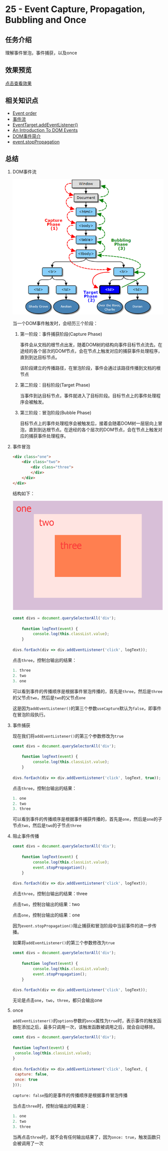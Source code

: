 # 25 - Event Capture, Propagation, Bubbling and Once  

## 任务介绍

理解事件冒泡，事件捕获，以及once

## 效果预览

[点击查看效果](https://miraclezys.github.io/JavaScript30/25%20-%20Event%20Capture%2C%20Propagation%2C%20Bubbling%20and%20Once/index-ME.html)

## 相关知识点

* [Event order](https://www.quirksmode.org/js/events_order.html#link4)
* [事件流](https://developer.mozilla.org/zh-CN/docs/Web/API/EventTarget/addEventListener)
* [EventTarget.addEventListener()](https://developer.mozilla.org/zh-CN/docs/Web/API/EventTarget/addEventListener)
* [An Introduction To DOM Events](https://www.smashingmagazine.com/2013/11/an-introduction-to-dom-events/)
* [DOM事件简介](http://blog.jobbole.com/52430/)
* [event.stopPropagation](https://developer.mozilla.org/zh-CN/docs/Web/API/Event/stopPropagation)

## 总结

1. DOM事件流

   ![show](./image/img2.png)

   当一个DOM事件触发时，会经历三个阶段：

   1. 第一阶段：事件捕获阶段(Capture Phase)

      事件会从文档的根节点出发，随着DOM树的结构向事件目标节点流去。在途经的各个层次的DOM节点，会在节点上触发对应的捕获事件处理程序，直到到达目标节点。

      该阶段建立的传播路径，在冒泡阶段，事件会通过该路径传播到文档的根节点

   2. 第二阶段：目标阶段(Target Phase)

      当事件到达目标节点，事件就进入了目标阶段。目标节点上的事件处理程序会被触发。

   3. 第三阶段：冒泡阶段(Bubble Phase)

      目标节点上的事件处理程序会被触发后，接着会随着DOM树一层层向上冒泡，直到到达根节点。在途经的各个层次的DOM节点，会在节点上触发对应的捕获事件处理程序。

2. 事件冒泡

   ```html
   <div class="one">
       <div class="two">
           <div class="three">
           </div>
       </div>
   </div>
   ```

   结构如下：

   ![show](./image/img1.png)

   ```javascript
   const divs = document.querySelectorAll('div');

       function logText(event) {
         	console.log(this.classList.value);
       }

   divs.forEach(div => div.addEventListener('click', logText));
   ```

   点击`three`，控制台输出的结果：

   ```javascript
   1. three
   2. two
   3. one
   ```

   可以看到事件的传播顺序是根据事件冒泡传播的，首先是`three`，然后是`three`的父节点`two`，然后是`two`的父节点`one`

   这是因为`addEventListener()`的第三个参数`useCapture`默认为`false`，即事件在冒泡阶段执行。

3. 事件捕获

   现在我们将`addEventListener()`的第三个参数修改为`true`

   ```javascript
   const divs = document.querySelectorAll('div');

       function logText(event) {
         	console.log(this.classList.value);
       }

   divs.forEach(div => div.addEventListener('click', logText, true));
   ```

   点击`three`，控制台输出的结果：

   ```javascript
   1. one
   2. two
   3. three
   ```

   可以看到事件的传播顺序是根据事件捕获传播的，首先是`one`，然后是`one`的子节点`two`，然后是`two`的子节点`three`

4. 阻止事件传播

   ```javascript
   const divs = document.querySelectorAll('div');

       function logText(event) {
         	console.log(this.classList.value);
         	event.stopPropagation();
       }

   divs.forEach(div => div.addEventListener('click', logText));
   ```

   点击`three`，控制台输出的结果：three

   点击`two`，控制台输出的结果：two

   点击`one`，控制台输出的结果：one

   因为`event.stopPropagation()`阻止捕获和冒泡阶段中当前事件的进一步传播。

   如果将`addEventListener()`的第三个参数修改为`true`

   ```javascript
   const divs = document.querySelectorAll('div');

       function logText(event) {
         	console.log(this.classList.value);
         	event.stopPropagation();
       }

   divs.forEach(div => div.addEventListener('click', logText));
   ```

   无论是点击`one`，`two`，`three`，都只会输出one

5. once

   `addEventListener()`的`options`参数的`once`属性为`true`时，表示事件的触发函数在添加之后，最多只调用一次，该触发函数被调用之后，就会自动移除。

   ```javascript
   const divs = document.querySelectorAll('div');

   function logText(event) {
   	console.log(this.classList.value);
   }

   divs.forEach(div => div.addEventListener('click', logText, {
   	capture: false,
   	once: true
   }));
   ```

   `capture: false`指的是事件的传播顺序是根据事件冒泡传播

   当点击`three`时，控制台输出的结果是：

   ```javascript
   1. one
   2. two
   3. three
   ```

   当再点击`three`时，就不会有任何输出结果了，因为`once: true`，触发函数只会被调用了一次

   ​

   ​

